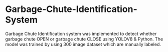 # Garbage-Chute-Identification-System
Garbage Chute Identification system was implemented to detect whether garbage chute OPEN or garbage chute CLOSE using YOLOV8 &amp; Python. The model was trained by using 300 image dataset which are manually labeled.
